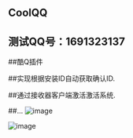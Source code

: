 ## CoolQQ

## 测试QQ号：1691323137

##酷Q插件

##实现根据安装ID自动获取确认ID.

##通过接收器客户端激活激活系统.

##...
![image](https://github.com/laomms/CoolQQ/blob/master/机器人.gif)

![image](https://github.com/laomms/CoolQQ/blob/master/00.png)
